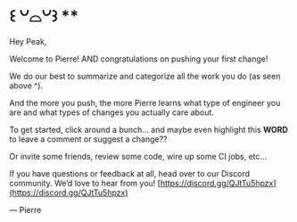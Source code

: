 # ꒰ ꒡⌓꒡꒱ **

Hey Peak,

Welcome to Pierre! AND congratulations on pushing your first change!

We do our best to summarize and categorize all the work you do (as seen above ^).

And the more you push, the more Pierre learns what type of engineer you are and what types of changes you actually care about.

To get started, click around a bunch… and maybe even highlight this **WORD** to leave a comment or suggest a change??

Or invite some friends, review some code, wire up some CI jobs, etc…

If you have questions or feedback at all, head over to our Discord community. We’d love to hear from you! [https://discord.gg/QJtTu5hpzx](https://discord.gg/QJtTu5hpzx)


— Pierre
